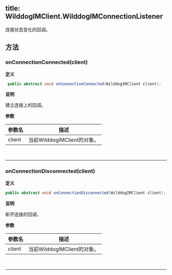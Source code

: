 title: WilddogIMClient.WilddogIMConnectionListener
---
连接状态变化的回调。

## 方法

###  onConnectionConnected(client)

**定义**

```java
 public abstract void onConnectionConnected(WilddogIMClient client);
```

**说明**

建立连接上的回调。


**参数**


参数名 | 描述
--- | ---
client | 当前WilddogIMClient的对象。
</br>

--- 

###  onConnectionDisconnected(client)

**定义**

```java
public abstract void onConnectionDisconnected(WilddogIMClient client);
```

**说明**

断开连接的回调。


**参数**


参数名 | 描述
--- | ---
client | 当前WilddogIMClient的对象。

</br>

--- 
